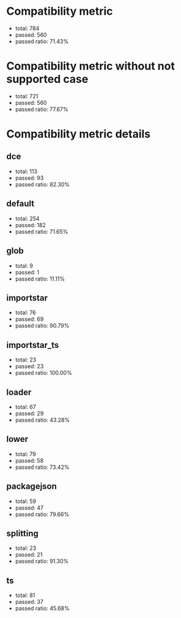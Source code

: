 # Compatibility metric
- total: 784
- passed: 560
- passed ratio: 71.43%
# Compatibility metric without not supported case
- total: 721
- passed: 560
- passed ratio: 77.67%
# Compatibility metric details
## dce
- total: 113
- passed: 93
- passed ratio: 82.30%
## default
- total: 254
- passed: 182
- passed ratio: 71.65%
## glob
- total: 9
- passed: 1
- passed ratio: 11.11%
## importstar
- total: 76
- passed: 69
- passed ratio: 90.79%
## importstar_ts
- total: 23
- passed: 23
- passed ratio: 100.00%
## loader
- total: 67
- passed: 29
- passed ratio: 43.28%
## lower
- total: 79
- passed: 58
- passed ratio: 73.42%
## packagejson
- total: 59
- passed: 47
- passed ratio: 79.66%
## splitting
- total: 23
- passed: 21
- passed ratio: 91.30%
## ts
- total: 81
- passed: 37
- passed ratio: 45.68%
